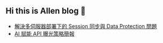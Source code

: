 ## Hi this is Allen blog 👋
- [解決多伺服器部署下的 Session 同步與 Data Protection 問題](https://allenyjs.github.io/allenyjs/%E8%A7%A3%E6%B1%BA%E5%A4%9A%E4%BC%BA%E6%9C%8D%E5%99%A8%E9%83%A8%E7%BD%B2%E4%B8%8B%E7%9A%84Session%E5%90%8C%E6%AD%A5%E8%88%87DataProtection%E5%95%8F%E9%A1%8C)
- [AI 賦能 API 曝光策略簡報](https://allenyjs.github.io/allenyjs//AI%20%E6%99%82%E4%BB%A3%E7%9A%84%20API%20%E6%9B%9D%E5%85%89%E7%AD%96%E7%95%A5.html)
